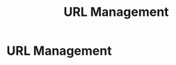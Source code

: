 ﻿---
uid: url-management
topic: url-management
locale: en
title: URL Management
dnneditions: DNN Platform, Evoq Content,Evoq Engage
dnnversion: 09.02.00
parent-topic: administrators
related-topics:
---

# URL Management
